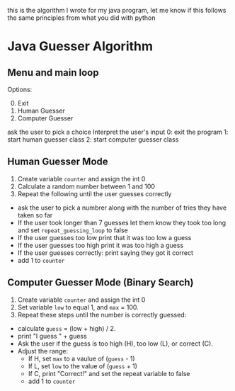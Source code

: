this is the algorithm I wrote for my java program, let me know if this follows the same principles from what you did with python

# Java Guesser Algorithm

## Menu and main loop

Options:

0. Exit
1. Human Guesser
2. Computer Guesser

ask the user to pick a choice
Interpret the user's input
0: exit the program
1: start human guesser class
2: start computer guesser class

## Human Guesser Mode
1. Create variable `counter` and assign the int 0
2. Calculate a random number between 1 and 100
3. Repeat the following until the user guesses correctly
  - ask the user to pick a numbrer along with the number of tries they have taken so far
  - If the user took longer than 7 guesses let them know they took too long and set `repeat_guessing_loop` to false
  - If the user guesses too low print that it was too low a guess
  - If the user guesses too high print it was too high a guess
  - If the user guesses correctly: print saying they got it correct
  - add 1 to `counter`

## Computer Guesser Mode (Binary Search)
1. Create variable `counter`  and assign the int 0
2. Set variable `low` to equal 1, and `max` = 100.
3. Repeat these steps until the number is correctly guessed:
- calculate `guess` = (low + high) / 2.
- print "I guess " + guess
- Ask the user if the guess is too high (H), too low (L), or correct (C).
- Adjust the range:
  - If H, set `max` to a vaulue of (`guess` - 1)
  - If L, set `low` to the value of (`guess` + 1)
  - If C, print "Correct!" and set the repeat variable to false
  - add 1 to `counter`
